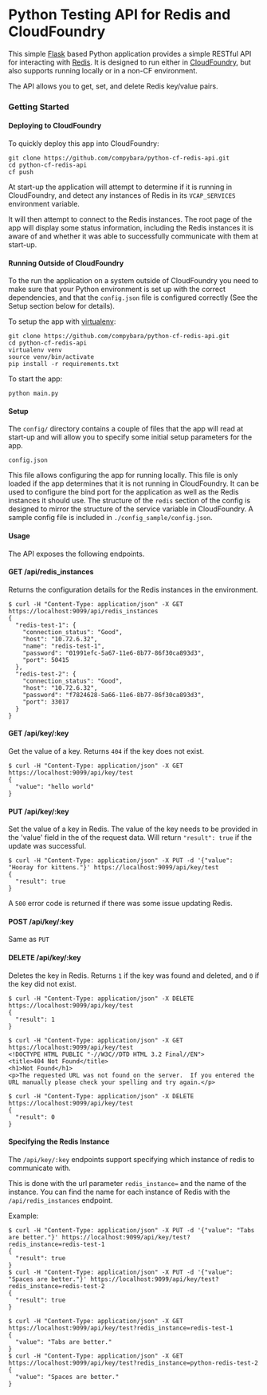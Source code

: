 # Python Testing API for Redis and CloudFoundry

This simple [Flask](http://flask.pocoo.org/) based Python application provides 
a simple RESTful API for interacting with [Redis](http://redis.io). It is designed to run 
either in [CloudFoundry](https://www.cloudfoundry.org/), but also supports running locally or in a non-CF environment.

The API allows you to get, set, and delete Redis key/value pairs. 
 
### Getting Started

#### Deploying to CloudFoundry

To quickly deploy this app into CloudFoundry:
    
    git clone https://github.com/compybara/python-cf-redis-api.git
    cd python-cf-redis-api
    cf push 
    
At start-up the application will attempt to determine if it is running in CloudFoundry, and 
detect any instances of Redis in its `VCAP_SERVICES` environment variable. 

It will then attempt to connect to the Redis instances. The root page of the app will display
some status information, including the Redis instances it is aware of and whether it was able
to successfully communicate with them at start-up. 

#### Running Outside of CloudFoundry

To the run the application on a system outside of CloudFoundry you need to make sure that
your Python environment is set up with the correct dependencies, and that the `config.json`
file is configured correctly (See the Setup section below for details). 

To setup the app with [virtualenv](http://docs.python-guide.org/en/latest/dev/virtualenvs/):

    git clone https://github.com/compybara/python-cf-redis-api.git
    cd python-cf-redis-api
    virtualenv venv
    source venv/bin/activate
    pip install -r requirements.txt
    
To start the app:
    
    python main.py
    

#### Setup 

The `config/` directory contains a couple of files that the app will read at start-up 
and will allow you to specify some initial setup parameters for the app.  

`config.json` 

This file allows configuring the app for running locally. This file is only loaded
if the app determines that it is not running in CloudFoundry. It can be used to configure
the bind port for the application as well as the Redis instances it should use. The 
structure of the `redis` section of the config is designed to mirror the structure of the
service variable in CloudFoundry. A sample config file is included in `./config_sample/config.json`. 


#### Usage

The API exposes the following endpoints. 

#### GET /api/redis_instances

Returns the configuration details for the Redis instances in the environment. 

    $ curl -H "Content-Type: application/json" -X GET https://localhost:9099/api/redis_instances
    {
      "redis-test-1": {
        "connection_status": "Good",
        "host": "10.72.6.32",
        "name": "redis-test-1",
        "password": "01991efc-5a67-11e6-8b77-86f30ca893d3",
        "port": 50415
      },
      "redis-test-2": {
        "connection_status": "Good",
        "host": "10.72.6.32",
        "password": "f7824628-5a66-11e6-8b77-86f30ca893d3",
        "port": 33017
      }
    }

#### GET /api/key/:key

Get the value of a key. Returns `404` if the key does not exist. 

    $ curl -H "Content-Type: application/json" -X GET https://localhost:9099/api/key/test
    {
      "value": "hello world"
    }

#### PUT /api/key/:key

Set the value of a key in Redis. The value of the key needs to be provided in the 'value'
field in the of the request data. Will return `"result": true` if the update was successful.
    
    $ curl -H "Content-Type: application/json" -X PUT -d '{"value": "Hooray for kittens."}' https://localhost:9099/api/key/test
    {
      "result": true
    }
    
A `500` error code is returned if there was some issue updating Redis.

#### POST /api/key/:key

Same as `PUT`

#### DELETE /api/key/:key

Deletes the key in Redis. Returns `1` if the key was found and deleted, and `0` if the key did not exist.

    $ curl -H "Content-Type: application/json" -X DELETE https://localhost:9099/api/key/test
    {
      "result": 1
    }
<!-- Break up the code blocks-->
    $ curl -H "Content-Type: application/json" -X GET https://localhost:9099/api/key/test
    <!DOCTYPE HTML PUBLIC "-//W3C//DTD HTML 3.2 Final//EN">
    <title>404 Not Found</title>
    <h1>Not Found</h1>
    <p>The requested URL was not found on the server.  If you entered the URL manually please check your spelling and try again.</p>
<!-- Break up the code blocks-->
    $ curl -H "Content-Type: application/json" -X DELETE https://localhost:9099/api/key/test
    {
      "result": 0
    }

#### Specifying the Redis Instance

The `/api/key/:key` endpoints support specifying which instance of redis to communicate with. 

This is done with the url parameter `redis_instance=` and the name of the instance. You can find the
name for each instance of Redis with the `/api/redis_instances` endpoint. 

Example:

    $ curl -H "Content-Type: application/json" -X PUT -d '{"value": "Tabs are better."}' https://localhost:9099/api/key/test?redis_instance=redis-test-1
    {
      "result": true
    }
    $ curl -H "Content-Type: application/json" -X PUT -d '{"value": "Spaces are better."}' https://localhost:9099/api/key/test?redis_instance=redis-test-2
    {
      "result": true
    }
<!-- Break up the code blocks-->
    $ curl -H "Content-Type: application/json" -X GET https://localhost:9099/api/key/test?redis_instance=redis-test-1
    {
      "value": "Tabs are better."
    }
    $ curl -H "Content-Type: application/json" -X GET https://localhost:9099/api/key/test?redis_instance=python-redis-test-2
    {
      "value": "Spaces are better."
    }